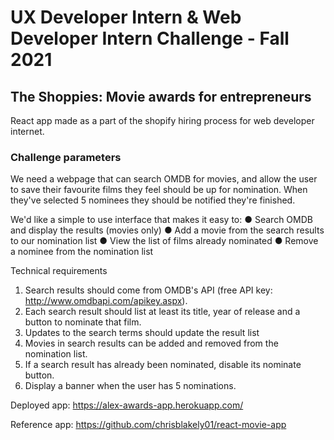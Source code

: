 # UX Developer Intern & Web Developer Intern Challenge - Fall 2021

## The Shoppies: Movie awards for entrepreneurs

React app made as a part of the shopify hiring process for web developer internet.

### Challenge parameters

We need a webpage that can search OMDB for movies, and allow the user to save their favourite films they feel should be up for nomination. When they've selected 5 nominees they should be notified they're finished.

We'd like a simple to use interface that makes it easy to:
●	Search OMDB and display the results (movies only)
●	Add a movie from the search results to our nomination list
●	View the list of films already nominated
●	Remove a nominee from the nomination list

Technical requirements
1.	Search results should come from OMDB's API (free API key: http://www.omdbapi.com/apikey.aspx).
2.	Each search result should list at least its title, year of release and a button to nominate that film.
3.	Updates to the search terms should update the result list
4.	Movies in search results can be added and removed from the nomination list.
5.	If a search result has already been nominated, disable its nominate button.
6.	Display a banner when the user has 5 nominations.


Deployed app: https://alex-awards-app.herokuapp.com/

Reference app: https://github.com/chrisblakely01/react-movie-app
